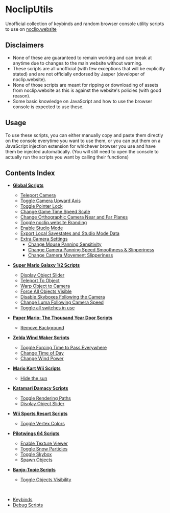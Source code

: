 # NoclipUtils
Unofficial collection of keybinds and random browser console utility scripts to use on [noclip.website](https://noclip.website/)

## Disclaimers
- None of these are guaranteed to remain working and can break at anytime due to changes to the main website without warning.
- These scripts are all unofficial (with few exceptions that will be explicitly stated) and are not officially endorsed by Jasper (developer of noclip.website).
- None of those scripts are meant for ripping or downloading of assets from noclip.website as this is against the website's policies (with good reason).
- Some basic knowledge on JavaScript and how to use the browser console is expected to use these.

## Usage
To use these scripts, you can either manually copy and paste them directly on the console everytime you want to use them, or you can put them on a JavaScript injection extension for whichever browser you use and have them be injected automatically. (You will still need to open the console to actually run the scripts you want by calling their functions)

## Contents Index
- **[Global Scripts](/SCRIPTS.md#global-scripts)**
  - [Teleport Camera](/SCRIPTS.md#teleport-camera)
  - [Toggle Camera Upward Axis](/SCRIPTS.md#toggle-camera-upward-axis)
  - [Toggle Pointer Lock](/SCRIPTS.md#toggle-pointer-lock)
  - [Change Game Time Speed Scale](/SCRIPTS.md#change-game-time-speed-scale)
  - [Change Orthographic Camera Near and Far Planes](/SCRIPTS.md#change-orthographic-camera-near-and-far-planes)
  - [Toggle noclip.website Branding](/SCRIPTS.md#toggle-noclipwebsite-branding)
  - [Enable Studio Mode](/SCRIPTS.md#enable-studio-mode)
  - [Export Local Savestates and Studio Mode Data](/SCRIPTS.md#export-local-savestates-and-studio-mode-data)
  - [Extra Camera Settings](/SCRIPTS.md#extra-camera-settings)
    - [Change Mouse Panning Sensitivity](/SCRIPTS.md#change-mouse-panning-sensitivity)
    - [Change Camera Panning Speed Smoothness & Slipperiness](/SCRIPTS.md#change-camera-panning-speed-smoothness--slipperiness)
    - [Change Camera Movement Slipperiness](/SCRIPTS.md#change-camera-movement-slipperiness)

- **[Super Mario Galaxy 1/2 Scripts](/SCRIPTS.md#super-mario-galaxy-12-scripts)**
  - [Display Object Slider](/SCRIPTS.md#display-object-slider)
  - [Teleport To Object](/SCRIPTS.md#teleport-to-object)
  - [Warp Object to Camera](/SCRIPTS.md#warp-object-to-camera)
  - [Force All Objects Visible](/SCRIPTS.md#force-all-objects-visible)
  - [Disable Skyboxes Following the Camera](/SCRIPTS.md#disable-skyboxes-following-the-camera)
  - [Change Luma Following Camera Speed](/SCRIPTS.md#change-luma-following-camera-speed)
  - [Toggle all switches in use](/SCRIPTS.md#toggle-all-switches-in-use)

- **[Paper Mario: The Thousand Year Door Scripts](/SCRIPTS.md#paper-mario-the-thousand-year-door-scripts)**
  - [Remove Background](/SCRIPTS.md#remove-background)

- **[Zelda Wind Waker Scripts](/SCRIPTS.md#zelda-wind-waker-scripts)**
  - [Toggle Forcing Time to Pass Everywhere](/SCRIPTS.md#toggle-forcing-time-to-pass-everywhere)
  - [Change Time of Day](/SCRIPTS.md#change-time-of-day)
  - [Change Wind Power](/SCRIPTS.md#change-wind-power)

- **[Mario Kart Wii Scripts](/SCRIPTS.md#mario-kart-wii-scripts)**
  - [Hide the sun](/SCRIPTS.md#hide-the-sun)

- **[Katamari Damacy Scripts](/SCRIPTS.md#katamari-damacy-scripts)**
  - [Toggle Rendering Paths](/SCRIPTS.md#toggle-rendering-paths)
  - [Display Object Slider](/SCRIPTS.md#display-object-slider-1)

- **[Wii Sports Resort Scripts](/SCRIPTS.md#wii-sports-resort-scripts)**
  - [Toggle Vertex Colors](/SCRIPTS.md#toggle-vertex-colors)

- **[Pilotwings 64 Scripts](/SCRIPTS.md#pilotwings-64-scripts)**
  - [Enable Texture Viewer](/SCRIPTS.md#enable-texture-viewer)
  - [Toggle Snow Particles](/SCRIPTS.md#toggle-snow-particles)
  - [Toggle Skybox](/SCRIPTS.md#toggle-skybox)
  - [Spawn Objects](/SCRIPTS.md#spawn-objects)

- **[Banjo-Tooie Scripts](/SCRIPTS.md#banjo-tooie-scripts)**
  - [Toggle Objects Visibility](/SCRIPTS.md#toggle-objects-visibility)

​
- [Keybinds](/KEYBINDS.md)
- [Debug Scripts](/DEBUG_SCRIPTS.md)
